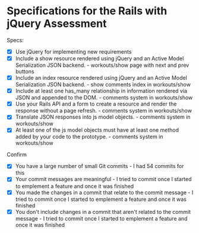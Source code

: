 # Specifications for the Rails with jQuery Assessment

Specs:
- [x] Use jQuery for implementing new requirements
- [x] Include a show resource rendered using jQuery and an Active Model Serialization JSON backend. - workouts/show page with next and prev buttons
- [x] Include an index resource rendered using jQuery and an Active Model Serialization JSON backend. - show comments index in workouts/show
- [x] Include at least one has_many relationship in information rendered via JSON and appended to the DOM. - comments system in workouts/show
- [x] Use your Rails API and a form to create a resource and render the response without a page refresh. - comments system in workouts/show
- [x] Translate JSON responses into js model objects. - comments system in workouts/show
- [x] At least one of the js model objects must have at least one method added by your code to the prototype. - comments system in workouts/show

Confirm
- [x] You have a large number of small Git commits - I had 54 commits for this
- [x] Your commit messages are meaningful - I tried to commit once I started to emplement a feature and once it was finished
- [x] You made the changes in a commit that relate to the commit message - I tried to commit once I started to emplement a feature and once it was finished
- [x] You don't include changes in a commit that aren't related to the commit message - I tried to commit once I started to emplement a feature and once it was finished
